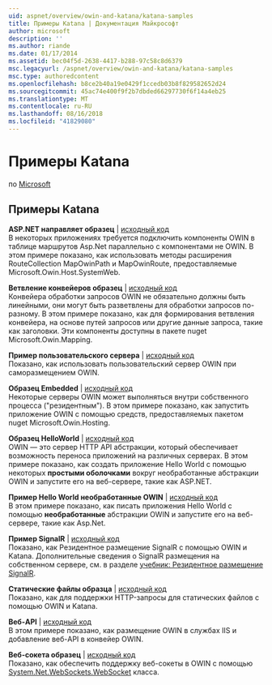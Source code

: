 ```yaml
---
uid: aspnet/overview/owin-and-katana/katana-samples
title: Примеры Katana | Документация Майкрософт
author: microsoft
description: ''
ms.author: riande
ms.date: 01/17/2014
ms.assetid: bec04f5d-2638-4417-b288-97c58c8d6379
msc.legacyurl: /aspnet/overview/owin-and-katana/katana-samples
msc.type: authoredcontent
ms.openlocfilehash: b8ce2b40a19e0429f1ccedb03b8f829582652d24
ms.sourcegitcommit: 45ac74e400f9f2b7dbded66297730f6f14a4eb25
ms.translationtype: MT
ms.contentlocale: ru-RU
ms.lasthandoff: 08/16/2018
ms.locfileid: "41829080"
---
```

<a name="katana-samples"></a>Примеры Katana
====================
по [Microsoft](https://github.com/microsoft)

## <a name="katana-samples"></a>Примеры Katana

**ASP.NET направляет образец** | [исходный код](https://github.com/aspnet/samples/tree/master/samples/aspnet/Katana/AspNetRoutes)  
В некоторых приложениях требуется подключить компоненты OWIN в таблице маршрутов Asp.Net параллельно с компонентами не OWIN. В этом примере показано, как использовать методы расширения RouteCollection MapOwinPath и MapOwinRoute, предоставляемые Microsoft.Owin.Host.SystemWeb.

**Ветвление конвейеров образец** | [исходный код](https://github.com/aspnet/samples/tree/master/samples/aspnet/Katana/BranchingPipelines)  
Конвейера обработки запросов OWIN не обязательно должны быть линейными, они могут быть разветвлены для обработки запросов по-разному. В этом примере показано, как для формирования ветвления конвейера, на основе путей запросов или другие данные запроса, такие как заголовки. Эти компоненты доступны в пакете nuget Microsoft.Owin.Mapping.

**Пример пользовательского сервера** | [исходный код](https://github.com/aspnet/samples/tree/master/samples/aspnet/Katana/CustomServer)   
Показано, как использовать пользовательский сервер OWIN при саморазмещением OWIN.

**Образец Embedded** | [исходный код](https://github.com/aspnet/samples/tree/master/samples/aspnet/Katana/Embedded)  
Некоторые серверы OWIN может выполняться внутри собственного процесса (&quot;резидентным&quot;). В этом примере показано, как запустить приложение OWIN с помощью средств, предоставляемых пакетом nuget Microsoft.Owin.Hosting.

**Образец HelloWorld** | [исходный код](https://github.com/aspnet/samples/tree/master/samples/aspnet/Katana/HelloWorld)  
OWIN — это сервер HTTP API абстракции, который обеспечивает возможность переноса приложений на различных серверах. В этом примере показано, как создать приложение Hello World с помощью некоторых **простыми оболочками** вокруг необработанные абстракции OWIN и запустите его на веб-сервере, такие как ASP.NET.

**Пример Hello World необработанные OWIN** | [исходный код](https://github.com/aspnet/samples/tree/master/samples/aspnet/Katana/HelloWorldRawOwin)  
В этом примере показано, как писать приложения Hello World с помощью **необработанные** абстракции OWIN и запустите его на веб-сервере, такие как Asp.Net.

**Пример SignalR** | [исходный код](https://github.com/aspnet/samples/tree/master/samples/aspnet/Katana/SignalR)  
Показано, как Резидентное размещение SignalR с помощью OWIN и Katana. Дополнительные сведения о SignalR размещения на собственном сервере, см. в разделе [учебник: Резидентное размещение SignalR](../../../signalr/overview/deployment/tutorial-signalr-self-host.md).

**Статические файлы образца** | [исходный код](https://github.com/aspnet/samples/tree/master/samples/aspnet/Katana/StaticFilesSample)   
Показано, как для поддержки HTTP-запросы для статических файлов с помощью OWIN и Katana.

**Веб-API** | [исходный код](https://github.com/aspnet/samples/tree/master/samples/aspnet/Katana/WebApi)   
В этом примере показано, как размещение OWIN в службах IIS и добавление веб-API в конвейер OWIN.

**Веб-сокета образец** | [исходный код](https://github.com/aspnet/samples/tree/master/samples/aspnet/Katana/WebSocketSample)   
Показано, как обеспечить поддержку веб-сокеты в OWIN с помощью [System.Net.WebSockets.WebSocket](https://msdn.microsoft.com/library/system.net.websockets.websocket(v=vs.110).aspx) класса.
